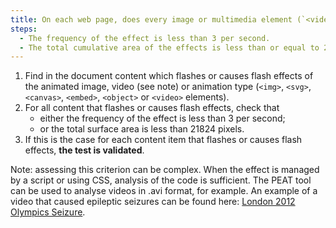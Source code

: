 ```yaml
---
title: On each web page, does every image or multimedia element (`<video>` tag, `<img>` tag, `<svg>` tag, `<canvas>` tag, `<embed>` tag or `<object>` tag) that causes a sudden change in brightness or blinking meet one of these conditions?
steps:
  - The frequency of the effect is less than 3 per second.
  - The total cumulative area of the effects is less than or equal to 21824 pixels.
---
```


1. Find in the document content which flashes or causes flash effects of the animated image, video (see note) or animation type (`<img>`, `<svg>`, `<canvas>`, `<embed>`, `<object>` or `<video>` elements).
2. For all content that flashes or causes flash effects, check that
   - either the frequency of the effect is less than 3 per second;
   - or the total surface area is less than 21824 pixels.
3. If this is the case for each content item that flashes or causes flash effects, **the test is validated**.

Note: assessing this criterion can be complex. When the effect is managed by a script or using CSS, analysis of the code is sufficient. The PEAT tool can be used to analyse videos in .avi format, for example. An example of a video that caused epileptic seizures can be found here: [London 2012 Olympics Seizure](https://www.youtube.com/watch?v=vs0hfhSje9M).
